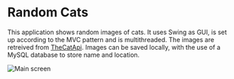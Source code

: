 # Random Cats
This application shows random images of cats. It uses Swing as GUI, is set up according to the MVC pattern and is multithreaded. The images are retreived from [TheCatApi](https://thecatapi.com/). Images can be saved locally, with the use of a MySQL database to store name and location. 

![Main screen](https://github.com/ninavdmolen/random-cats/raw/master/screenshots/main.PNG)